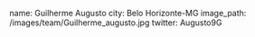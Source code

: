 name: Guilherme Augusto
city: Belo Horizonte-MG
image_path: /images/team/Guilherme_augusto.jpg
twitter: Augusto9G
